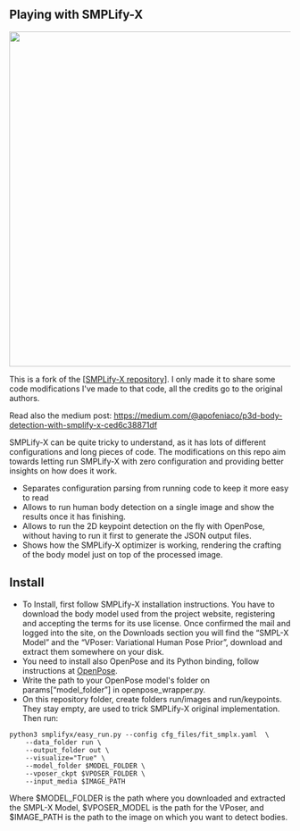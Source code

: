 ## Playing with SMPLify-X

<p align="center">
    <img src="construction.gif", width="600">
</p>

This is a fork of the [[SMPLify-X repository](https://github.com/vchoutas/smplify-x)]. I only made it to share some code modifications I've made to that code, all the credits go to the original authors.

Read also the medium post:
https://medium.com/@apofeniaco/p3d-body-detection-with-smplify-x-ced6c38871df

SMPLify-X can be quite tricky to understand, as it has lots of different configurations and long pieces of code. The modifications on this repo aim towards letting run SMPLify-X with zero configuration and providing better insights on how does it work.

  * Separates configuration parsing from running code to keep it more easy to read
  * Allows to run human body detection on a single image and show the results once it has finishing.
  * Allows to run the 2D keypoint detection on the fly with OpenPose, without having to run it first to generate the JSON output files.
  * Shows how the SMPLify-X optimizer is working, rendering the crafting of the body model just on top of the processed image.
  
## Install

  * To Install, first follow SMPLify-X installation instructions. You have to download the body model used from the project website, registering and accepting the terms for its use license. Once confirmed the mail and logged into the site, on the Downloads section you will find the “SMPL-X Model” and the “VPoser: Variational Human Pose Prior”, download and extract them somewhere on your disk. 
  * You need to install also OpenPose and its Python binding, follow instructions at [OpenPose](https://github.com/CMU-Perceptual-Computing-Lab/openpose).
  * Write the path to your OpenPose model's folder on params[“model_folder”] in openpose_wrapper.py.
  * On this repository folder, create folders run/images and run/keypoints. They stay empty, are used to trick SMPLify-X original implementation. Then run:
 
```Shell
python3 smplifyx/easy_run.py --config cfg_files/fit_smplx.yaml  \
    --data_folder run \
    --output_folder out \
    --visualize="True" \
    --model_folder $MODEL_FOLDER \
    --vposer_ckpt $VPOSER_FOLDER \
    --input_media $IMAGE_PATH 
```

Where $MODEL_FOLDER is the path where you downloaded and extracted the SMPL-X Model, $VPOSER_MODEL is the path for the VPoser, and $IMAGE_PATH is the path to the image on which you want to detect bodies.


